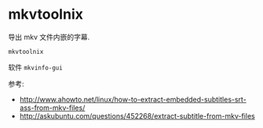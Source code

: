 # mkvtoolnix

导出 mkv 文件内嵌的字幕.

    mkvtoolnix

软件 `mkvinfo-gui`

参考:

* http://www.ahowto.net/linux/how-to-extract-embedded-subtitles-srt-ass-from-mkv-files/
* http://askubuntu.com/questions/452268/extract-subtitle-from-mkv-files